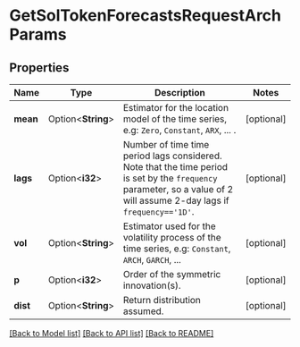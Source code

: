 # GetSolTokenForecastsRequestArchParams

## Properties

Name | Type | Description | Notes
------------ | ------------- | ------------- | -------------
**mean** | Option<**String**> | Estimator for the location model of the time series, e.g: `Zero`, `Constant`, `ARX`, ... .  | [optional]
**lags** | Option<**i32**> | Number of time time period lags considered. Note that the time period is set by the `frequency` parameter, so a value of 2 will assume 2-day lags if `frequency=='1D'`. | [optional]
**vol** | Option<**String**> | Estimator used for the volatility process of the time series, e.g: `Constant`, `ARCH`, `GARCH`, ...  | [optional]
**p** | Option<**i32**> | Order of the symmetric innovation(s). | [optional]
**dist** | Option<**String**> | Return distribution assumed. | [optional]

[[Back to Model list]](../README.md#documentation-for-models) [[Back to API list]](../README.md#documentation-for-api-endpoints) [[Back to README]](../README.md)


